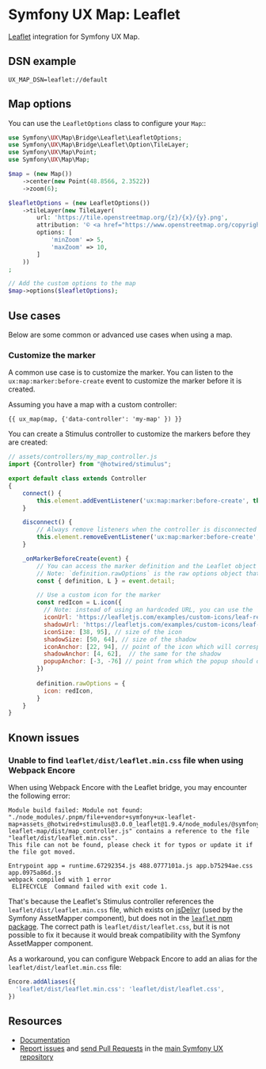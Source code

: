 # Symfony UX Map: Leaflet

[Leaflet](https://leafletjs.com/) integration for Symfony UX Map.

## DSN example

```dotenv
UX_MAP_DSN=leaflet://default
```

## Map options

You can use the `LeafletOptions` class to configure your `Map`::

```php
use Symfony\UX\Map\Bridge\Leaflet\LeafletOptions;
use Symfony\UX\Map\Bridge\Leaflet\Option\TileLayer;
use Symfony\UX\Map\Point;
use Symfony\UX\Map\Map;

$map = (new Map())
    ->center(new Point(48.8566, 2.3522))
    ->zoom(6);

$leafletOptions = (new LeafletOptions())
    ->tileLayer(new TileLayer(
        url: 'https://tile.openstreetmap.org/{z}/{x}/{y}.png',
        attribution: '© <a href="https://www.openstreetmap.org/copyright">OpenStreetMap</a>',
        options: [
            'minZoom' => 5,
            'maxZoom' => 10,
        ]
    ))
;

// Add the custom options to the map
$map->options($leafletOptions);
```

## Use cases

Below are some common or advanced use cases when using a map.

### Customize the marker

A common use case is to customize the marker. You can listen to the `ux:map:marker:before-create` event to customize the marker before it is created.

Assuming you have a map with a custom controller:
```twig
{{ ux_map(map, {'data-controller': 'my-map' }) }}
```

You can create a Stimulus controller to customize the markers before they are created:
```js
// assets/controllers/my_map_controller.js
import {Controller} from "@hotwired/stimulus";

export default class extends Controller
{
    connect() {
        this.element.addEventListener('ux:map:marker:before-create', this._onMarkerBeforeCreate);
    }

    disconnect() {
        // Always remove listeners when the controller is disconnected
        this.element.removeEventListener('ux:map:marker:before-create', this._onMarkerBeforeCreate);
    }

    _onMarkerBeforeCreate(event) {
        // You can access the marker definition and the Leaflet object
        // Note: `definition.rawOptions` is the raw options object that will be passed to the `L.marker` constructor. 
        const { definition, L } = event.detail;

        // Use a custom icon for the marker
        const redIcon = L.icon({
          // Note: instead of using an hardcoded URL, you can use the `extra` parameter from `new Marker()` (PHP) and access it here with `definition.extra`.
          iconUrl: 'https://leafletjs.com/examples/custom-icons/leaf-red.png',
          shadowUrl: 'https://leafletjs.com/examples/custom-icons/leaf-shadow.png',
          iconSize: [38, 95], // size of the icon
          shadowSize: [50, 64], // size of the shadow
          iconAnchor: [22, 94], // point of the icon which will correspond to marker's location
          shadowAnchor: [4, 62],  // the same for the shadow
          popupAnchor: [-3, -76] // point from which the popup should open relative to the iconAnchor
        })
  
        definition.rawOptions = {
          icon: redIcon,
        }
    }
}
```

## Known issues

### Unable to find `leaflet/dist/leaflet.min.css` file when using Webpack Encore

When using Webpack Encore with the Leaflet bridge, you may encounter the following error:
```
Module build failed: Module not found:
"./node_modules/.pnpm/file+vendor+symfony+ux-leaflet-map+assets_@hotwired+stimulus@3.0.0_leaflet@1.9.4/node_modules/@symfony/ux-leaflet-map/dist/map_controller.js" contains a reference to the file "leaflet/dist/leaflet.min.css".
This file can not be found, please check it for typos or update it if the file got moved.

Entrypoint app = runtime.67292354.js 488.0777101a.js app.b75294ae.css app.0975a86d.js
webpack compiled with 1 error
 ELIFECYCLE  Command failed with exit code 1.
```

That's because the Leaflet's Stimulus controller references the `leaflet/dist/leaflet.min.css` file, 
which exists on [jsDelivr](https://www.jsdelivr.com/package/npm/leaflet) (used by the Symfony AssetMapper component),
but does not in the [`leaflet` npm package](https://www.npmjs.com/package/leaflet).
The correct path is `leaflet/dist/leaflet.css`, but it is not possible to fix it because it would break compatibility 
with the Symfony AssetMapper component.

As a workaround, you can configure Webpack Encore to add an alias for the `leaflet/dist/leaflet.min.css` file:
```js
Encore.addAliases({
  'leaflet/dist/leaflet.min.css': 'leaflet/dist/leaflet.css',
})
```

## Resources

- [Documentation](https://symfony.com/bundles/ux-map/current/index.html)
- [Report issues](https://github.com/symfony/ux/issues) and
  [send Pull Requests](https://github.com/symfony/ux/pulls)
  in the [main Symfony UX repository](https://github.com/symfony/ux)

